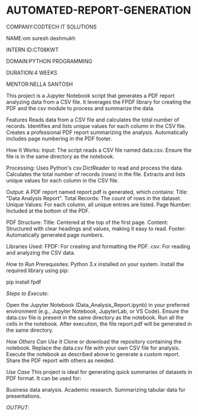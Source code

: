 # AUTOMATED-REPORT-GENERATION

COMPANY:CODTECH IT SOLUTIONS

NAME:om suresh deshmukh

INTERN ID:CT08KWT

DOMAIN:PYTHON PROGRAMMING

DURATION:4 WEEKS

MENTOR:NELLA SANTOSH



This project is a Jupyter Notebook script that generates a PDF report analyzing data from a CSV file. It leverages the FPDF library for creating the PDF and the csv module to process and summarize the data.

Features
Reads data from a CSV file and calculates the total number of records.
Identifies and lists unique values for each column in the CSV file.
Creates a professional PDF report summarizing the analysis.
Automatically includes page numbering in the PDF footer.

How It Works:
Input:
The script reads a CSV file named data.csv. Ensure the file is in the same directory as the notebook.

Processing:
Uses Python's csv.DictReader to read and process the data.
Calculates the total number of records (rows) in the file.
Extracts and lists unique values for each column in the CSV file.

Output:
A PDF report named report.pdf is generated, which contains:
Title: "Data Analysis Report".
Total Records: The count of rows in the dataset.
Unique Values: For each column, all unique entries are listed.
Page Number: Included at the bottom of the PDF.

PDF Structure:
Title: Centered at the top of the first page.
Content: Structured with clear headings and values, making it easy to read.
Footer: Automatically generated page numbers.

Libraries Used:
FPDF: For creating and formatting the PDF.
csv: For reading and analyzing the CSV data.

*How to Run*
Prerequisites:
Python 3.x installed on your system.
Install the required library using pip:

pip install fpdf

*Steps to Execute:*

Open the Jupyter Notebook (Data_Analysis_Report.ipynb) in your preferred environment (e.g., Jupyter Notebook, JupyterLab, or VS Code).
Ensure the data.csv file is present in the same directory as the notebook.
Run all the cells in the notebook.
After execution, the file report.pdf will be generated in the same directory.

*How Others Can Use It*
Clone or download the repository containing the notebook.
Replace the data.csv file with your own CSV file for analysis.
Execute the notebook as described above to generate a custom report.
Share the PDF report with others as needed.

*Use Case*
This project is ideal for generating quick summaries of datasets in PDF format. It can be used for:

Business data analysis.
Academic research.
Summarizing tabular data for presentations.

*OUTPUT*:
